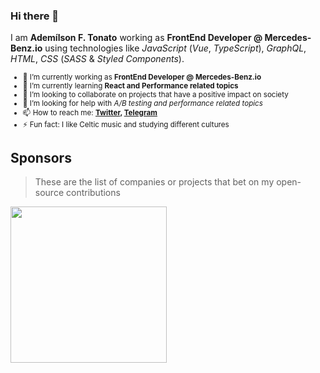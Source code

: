### Hi there 👋

I am **Ademílson F. Tonato** working as **FrontEnd Developer @ Mercedes-Benz.io** using technologies like _JavaScript_ (_Vue_, _TypeScript_), _GraphQL_, _HTML_, _CSS_ (_SASS_ & _Styled Components_).󠀠

<sub>
   
- 🔭 I’m currently working as **FrontEnd Developer @ Mercedes-Benz.io**
- 🌱 I’m currently learning **React and Performance related topics**
- 👯 I’m looking to collaborate on projects that have a positive impact on society
- 🤔 I’m looking for help with _A/B testing and performance related topics_
- 📫 How to reach me: **[Twitter](https://twitter.com/ftonato), [Telegram](https://t.me/ftonato)**
- ⚡ Fun fact: I like Celtic music and studying different cultures

</sub>

<!-- Author of NPM Package: **[xyz](https://www.npmjs.com/package/xyz)** -->


## Sponsors

> These are the list of companies or projects that bet on my open-source contributions

<a href="https://github.com/sponsors/supabase" title="Supabase" rel="Supabase">
<img width="250" src="https://gitcdn.xyz/repo/supabase/supabase/master/web/static/supabase-light.svg" />
</a>
